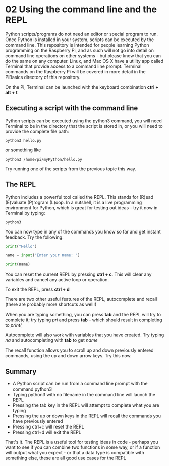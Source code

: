 # 02 Using the command line and the REPL

Python scripts/programs do not need an editor or special program to run. Once Python is installed in your system, scripts can be executed by the command line. This repository is intended for people learning Python programming on the Raspberry Pi, and as such will not go into detail on command line operations on other systems - but please know that you can do the same on any computer. Linux, and Mac OS X have a utility app called Terminal that provide access to a command line prompt. Terminal commands on the Raspberry Pi will be covered in more detail in the PiBasics directory of this repository.

On the Pi, Terminal can be launched with the keyboard combination **ctrl + alt + t**

## Executing a script with the command line

Python scripts can be executed using the python3 command, you will need Terminal to be in the directory that the script is stored in, or you will need to provide the complete file path:

```console
python3 hello.py
```

or something like

```console
python3 /home/pi/myPython/hello.py
```

Try running one of the scripts from the previous topic this way.

## The REPL

Python includes a powerful tool called the REPL. This stands for (R)ead (E)valuate (P)rogram (L)oop. In a nutshell, it is a live programming environment for Python, which is great for testing out ideas - try it now in Terminal by typing:

```console
python3
```

You can now type in any of the commands you know so far and get instant feedback. Try the following:

```python
print("Hello")

name = input("Enter your name: ")

print(name)
```

You can reset the current REPL by pressing **ctrl + c**. This will clear any variables and cancel any active loop or operation.

To exit the REPL, press **ctrl + d**

There are two other useful features of the REPL, autocomplete and recall (there are probably more shortcuts as well!)

When you are typing something, you can press **tab** and the REPL will try to complete it; try typing *pri* and press **tab** - which should result in completing to *print(*

Autocomplete will also work with variables that you have created. Try typing *na* and autocompleting with **tab** to get *name*

The recall function allows you to scroll up and down previously entered commands, using the up and down arrow keys. Try this now.

## Summary

* A Python script can be run from a command line prompt with the command python3 <filename>
* Typing python3 with no filename in the command line will launch the REPL
* Pressing the tab key in the REPL will attempt to complete what you are typing
* Pressing the up or down keys in the REPL will recall the commands you have previously entered
* Pressing ctrl+c will reset the REPL
* Pressing ctrl+d will exit the REPL

That's it. The REPL is a useful tool for testing ideas in code - perhaps you want to see if you can combine two functions in some way, or if a function will output what you expect - or that a data type is compatible with something else, these are all good use cases for the REPL
